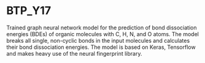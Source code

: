 # BTP_Y17
Trained graph neural network model for the prediction of bond dissociation energies (BDEs) of organic molecules with C, H, N, and O atoms. 
The model breaks all single, non-cyclic bonds in the input molecules and calculates their bond dissociation energies. 
The model is based on Keras, Tensorflow and makes heavy use of the neural fingerprint library.
